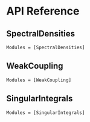 # API Reference

## SpectralDensities
```@autodocs
Modules = [SpectralDensities]
```

## WeakCoupling
```@autodocs
Modules = [WeakCoupling]
```

## SingularIntegrals
```@autodocs
Modules = [SingularIntegrals]
```
